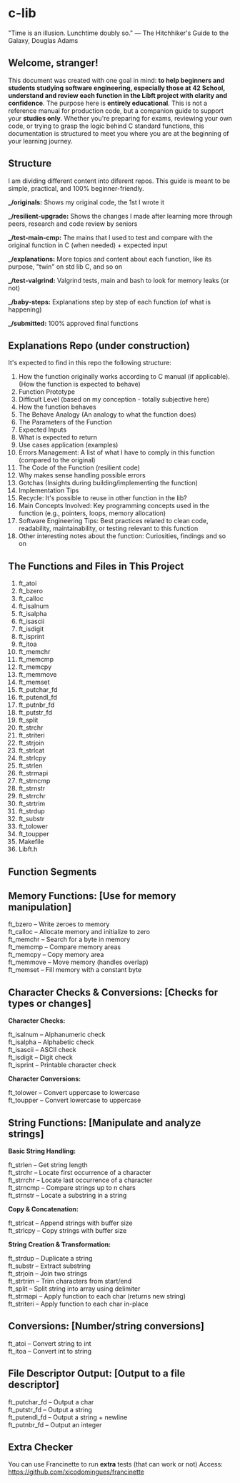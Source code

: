 # c-lib

"Time is an illusion. Lunchtime doubly so."
— The Hitchhiker's Guide to the Galaxy, Douglas Adams

## Welcome, stranger! 

This document was created with one goal in mind: **to help beginners and students studying software engineering, especially those at 42 School, understand and review each function in the Libft project with clarity and confidence**. The purpose here is **entirely educational**. This is not a reference manual for production code, but a companion guide to support your **studies only**. Whether you're preparing for exams, reviewing your own code, or trying to grasp the logic behind C standard functions, this documentation is structured to meet you where you are at the beginning of your learning journey.

## Structure

I am dividing different content into diferent repos. This guide is meant to be simple, practical, and 100% beginner-friendly. 

**_/originals:** Shows my original code, the 1st I wrote it 

**_/resilient-upgrade:** Shows the changes I made after learning more through peers, research and code review by seniors 

**_/test-main-cmp:** The mains that I used to test and compare with the original function in C (when needed) + expected input 

**_/explanations:** More topics and content about each function, like its purpose, "twin" on std lib C, and so on 

**_/test-valgrind:** Valgrind tests, main and bash to look for memory leaks (or not) 

**_/baby-steps:** Explanations step by step of each function (of what is happening) 

**_/submitted:** 100% approved final functions 


## Explanations Repo (under construction)

It's expected to find in this repo the following structure:  

1) How the function originally works according to C manual (if applicable). (How the function is expected to behave)
2) Function Prototype
3) Difficult Level (based on my conception - totally subjective here)
4) How the function behaves
5) The Behave Analogy (An analogy to what the function does) 
6) The Parameters of the Function
7) Expected Inputs 
8) What is expected to return
9) Use cases application (examples)
10) Errors Management: A list of what I have to comply in this function (compared to the original)
11) The Code of the Function (resilient code)
12) Why makes sense handling possible errors
13) Gotchas (Insights during building/implementing the function)
14) Implementation Tips
15) Recycle: It's possible to reuse in other function in the lib?
16) Main Concepts Involved: Key programming concepts used in the function (e.g., pointers, loops, memory allocation)
17) Software Engineering Tips: Best practices related to clean code, readability, maintainability, or testing relevant to this function
18) Other interesting notes about the function: Curiosities, findings and so on  


## The Functions and Files in This Project 

1) ft_atoi  
2) ft_bzero  
3) ft_calloc  
4) ft_isalnum  
5) ft_isalpha  
6) ft_isascii  
7) ft_isdigit  
8) ft_isprint  
9) ft_itoa  
10) ft_memchr  
11) ft_memcmp
12) ft_memcpy
13) ft_memmove
14) ft_memset
15) ft_putchar_fd
16) ft_putendl_fd
17) ft_putnbr_fd
18) ft_putstr_fd
19) ft_split
20) ft_strchr
21) ft_striteri
22) ft_strjoin
23) ft_strlcat
24) ft_strlcpy
25) ft_strlen
26) ft_strmapi
27) ft_strncmp
28) ft_strnstr
29) ft_strrchr
30) ft_strtrim
31) ft_strdup
32) ft_substr
33) ft_tolower
34) ft_toupper
35) Makefile
36) Libft.h

## Function Segments 

## Memory Functions: [Use for memory manipulation]

ft_bzero – Write zeroes to memory  
ft_calloc – Allocate memory and initialize to zero  
ft_memchr – Search for a byte in memory  
ft_memcmp – Compare memory areas  
ft_memcpy – Copy memory area  
ft_memmove – Move memory (handles overlap)  
ft_memset – Fill memory with a constant byte  

## Character Checks & Conversions: [Checks for types or changes]

**Character Checks:**  

ft_isalnum – Alphanumeric check  
ft_isalpha – Alphabetic check  
ft_isascii – ASCII check  
ft_isdigit – Digit check  
ft_isprint – Printable character check  

**Character Conversions:**  

ft_tolower – Convert uppercase to lowercase  
ft_toupper – Convert lowercase to uppercase  

## String Functions: [Manipulate and analyze strings]

**Basic String Handling:**  

ft_strlen – Get string length  
ft_strchr – Locate first occurrence of a character  
ft_strrchr – Locate last occurrence of a character  
ft_strncmp – Compare strings up to n chars  
ft_strnstr – Locate a substring in a string  

**Copy & Concatenation:**  

ft_strlcat – Append strings with buffer size  
ft_strlcpy – Copy strings with buffer size  

**String Creation & Transformation:**  

ft_strdup – Duplicate a string  
ft_substr – Extract substring  
ft_strjoin – Join two strings  
ft_strtrim – Trim characters from start/end  
ft_split – Split string into array using delimiter  
ft_strmapi – Apply function to each char (returns new string)  
ft_striteri – Apply function to each char in-place  

## Conversions: [Number/string conversions]

ft_atoi – Convert string to int  
ft_itoa – Convert int to string  

## File Descriptor Output: [Output to a file descriptor]

ft_putchar_fd – Output a char  
ft_putstr_fd – Output a string  
ft_putendl_fd – Output a string + newline  
ft_putnbr_fd – Output an integer  

## Extra Checker 

You can use Francinette to run **extra** tests (that can work or not) 
Access: https://github.com/xicodomingues/francinette
